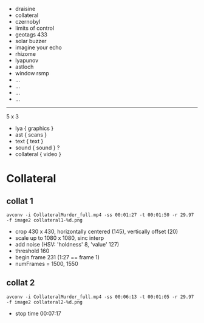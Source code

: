 - draisine
- collateral
- czernobyl
- limits of control
- geotags 433
- solar buzzer
- imagine your echo
- rhizome
- lyapunov
- astloch
- window rsmp
- ...
- ...
- ...
- ...

-----

5 x 3
- lya        { graphics }
- ast        { scans    }
- text       { text     }
- sound      { sound    } ?
- collateral { video    }

# Collateral

## collat 1

    avconv -i CollateralMurder_full.mp4 -ss 00:01:27 -t 00:01:50 -r 29.97 -f image2 collateral1-%d.png

- crop 430 x 430, horizontally centered (145), vertically offset (20)
- scale up to 1080 x 1080, sinc interp
- add noise (HSV: 'holdness' 8, 'value' 127)
- threshold 160
- begin frame 231 (1:27 == frame 1)
- numFrames = 1500, 1550

## collat 2

    avconv -i CollateralMurder_full.mp4 -ss 00:06:13 -t 00:01:05 -r 29.97 -f image2 collateral2-%d.png

- stop time 00:07:17